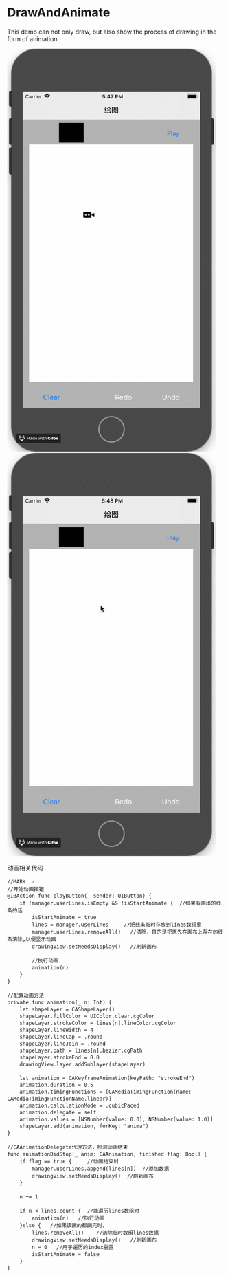 # DrawAndAnimate
This demo can not only draw, but also show the process of drawing in the form of animation.

![image](https://github.com/AlanJin01/DrawAndAnimate/blob/master/DrawAndAnimate/d1.gif)
![image](https://github.com/AlanJin01/DrawAndAnimate/blob/master/DrawAndAnimate/d2.gif)

   动画相关代码
   
    //MARK: -
    //开始动画按钮
    @IBAction func playButton(_ sender: UIButton) {
        if !manager.userLines.isEmpty && !isStartAnimate {  //如果有画出的线条的话
            isStartAnimate = true
            lines = manager.userLines     //把线条临时存放到lines数组里
            manager.userLines.removeAll()   //清除，目的是把原先在画布上存在的线条清除,以便显示动画
            drawingView.setNeedsDisplay()   //刷新画布
            
            //执行动画
            animation(n)
        }
    }
    
    //配置动画方法
    private func animation(_ n: Int) {
        let shapeLayer = CAShapeLayer()
        shapeLayer.fillColor = UIColor.clear.cgColor
        shapeLayer.strokeColor = lines[n].lineColor.cgColor
        shapeLayer.lineWidth = 4
        shapeLayer.lineCap = .round
        shapeLayer.lineJoin = .round
        shapeLayer.path = lines[n].bezier.cgPath
        shapeLayer.strokeEnd = 0.0
        drawingView.layer.addSublayer(shapeLayer)
        
        let animation = CAKeyframeAnimation(keyPath: "strokeEnd")
        animation.duration = 0.5
        animation.timingFunctions = [CAMediaTimingFunction(name: CAMediaTimingFunctionName.linear)]
        animation.calculationMode = .cubicPaced
        animation.delegate = self
        animation.values = [NSNumber(value: 0.0), NSNumber(value: 1.0)]
        shapeLayer.add(animation, forKey: "anima")
    }
    
    //CAAnimationDelegate代理方法，检测动画结束
    func animationDidStop(_ anim: CAAnimation, finished flag: Bool) {
        if flag == true {     //动画结束时
            manager.userLines.append(lines[n])  //添加数据
            drawingView.setNeedsDisplay()  //刷新画布
        }
        
        n += 1
        
        if n < lines.count {  //能遍历lines数组时
            animation(n)   //执行动画
        }else {   //如果该画的都画完时，
            lines.removeAll()    //清除临时数组lines数据
            drawingView.setNeedsDisplay()   //刷新画布
            n = 0   //用于遍历的index重置
            isStartAnimate = false
        }
    }
